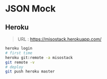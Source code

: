 # JSON Mock

## Heroku

> URL : https://misostack.herokuapp.com/

```bash
heroku login
# first time
heroku git:remote -a misostack
git remote -v
# deploy
git push heroku master
```

